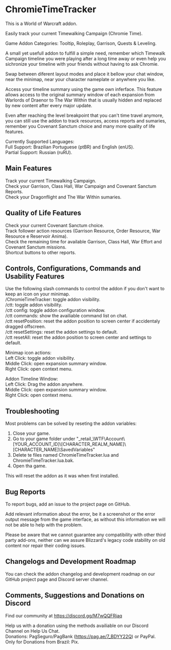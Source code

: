 # ChromieTimeTracker

This is a World of Warcraft addon.

Easily track your current Timewalking Campaign (Chromie Time).  

Game Addon Categories: Tooltip, Roleplay, Garrison, Quests & Leveling.  

A small yet usefull addon to fulfill a simple need, remember which Timewalk Campaign timeline you were playing after a long time away or even help you sichronize your timeline with your friends without having to ask Chromie.  

Swap between diferent layout modes and place it bellow your chat window, near the minimap, near your character nameplate or anywhere you like.  

Access your timeline summary using the game own inferface. This feature allows access to the original summary window of each expansion from Warlords of Draenor to The War Within that is usually hidden and replaced by new content after every major update.  

Even after reaching the level breakpoint that you can't time travel anymore, you can still use the addon to track resources, access reports and sumaries, remember you Covenant Sanctum choice and many more quality of life features.

Currently Supported Languages:   
Full Support: Brazilian Portuguese (ptBR) and English (enUS).  
Partial Support: Russian (ruRU).  

## Main Features
Track your current Timewalking Campaign.  
Check your Garrison, Class Hall, War Campaign and Covenant Sanctum Reports.  
Check your Dragonflight and The War Within sumaries.

## Quality of Life Features
Check your current Covenant Sanctum choice.  
Track follower action resources (Garrison Resource, Order Resource, War Resource e Reservoir Anima).  
Check the remaining time for available Garrison, Class Hall, War Effort and Covenant Sanctum missions.  
Shortcut buttons to other reports.


## Controls, Configurations, Commands and Usability Features
Use the following slash commands to control the addon if you don't want to keep an icon on your minimap.  
/ChromieTimeTracker: toggle addon visibility.  
/ctt: toggle addon visibility.  
/ctt config: toggle addon configuration window.  
/ctt commands: show the availiable command list on chat.  
/ctt resetPosition: reset the addon position to screen center if accidentaly dragged offscreen.  
/ctt resetSettings: reset the addon settings to default.  
/ctt resetAll: reset the addon position to screen center and settings to default.  

Minimap icon actions:  
Left Click: toggle addon visibility.  
Middle Click: open expansion summary window.  
Right Click: open context menu.  

Addon Timeline Window:  
Left Click: Drag the addon anywhere.  
Middle Click: open expansion summary window.  
Right Click: open context menu.  

## Troubleshooting
Most problems can be solved by reseting the addon variables:  
1. Close your game.  
2. Go to your game folder under "\_retail_\WTF\Account\\[YOUR_ACCOUNT_ID]\\[CHARACTER_REALM_NAME]\\[CHARACTER_NAME]\SavedVariables"  
3. Delete te files named ChromieTimeTracker.lua and ChromieTimeTracker.lua.bak.  
4. Open tha game.  

This will reset the addon as it was when first installed.  

## Bug Reports
To report bugs, add an issue to the project page on GitHub.  

Add relevant information about the error, be it a screenshot or the error output message from the game interface, as without this information we will not be able to help with the problem.  

Please be aware that we cannot guarantee any compatibility with other third party add-ons, neither can we assure Blizzard's legacy code stability on old content nor repair their coding issues.  

## Changelogs and Development Roadmap
You can check the addon changelog and development roadmap on our GitHub project page and Discord server channel.  

## Comments, Suggestions and Donations on Discord
Find our community at https://discord.gg/M7wQQFRjaq  

Help us with a donation using the methods availiable on our Discord Channel on Help Us Chat.  
Donations: PagSeguro/PagBank (https://pag.ae/7_BDYY22Q) or PayPal.  
Only for Donations from Brazil: Pix.